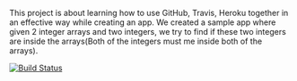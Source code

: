This project is about learning how to use GitHub, Travis, Heroku together in an effective way while creating an app. We created a sample app where given 2 integer arrays and two integers, we try to find if these two integers are inside the arrays(Both of the integers must me inside both of the arrays).

[![Build Status](https://travis-ci.org/berkehanozen/myDemoApp.svg?branch=master)](https://travis-ci.org/berkehanozen/myDemoApp)